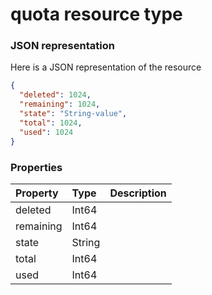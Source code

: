 # quota resource type



### JSON representation

Here is a JSON representation of the resource

<!-- {
  "blockType": "resource",
  "optionalProperties": [

  ],
  "@odata.type": "microsoft.graph.quota"
}-->

```json
{
  "deleted": 1024,
  "remaining": 1024,
  "state": "String-value",
  "total": 1024,
  "used": 1024
}

```
### Properties
| Property	   | Type	|Description|
|:---------------|:--------|:----------|
|deleted|Int64||
|remaining|Int64||
|state|String||
|total|Int64||
|used|Int64||

<!-- uuid: c715f245-0b84-48ae-9308-e7e5a745fd9b
2015-10-19 09:46:36 UTC -->
<!-- {
  "type": "#page.annotation",
  "description": "quota resource",
  "keywords": "",
  "section": "documentation",
  "tocPath": ""
}-->